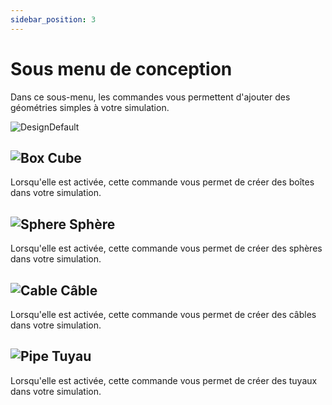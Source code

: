 ```yaml
---
sidebar_position: 3
---
```


# Sous menu de conception

Dans ce sous-menu, les commandes vous permettent d'ajouter des géométries simples à votre simulation.

![DesignDefault](\img\manuel-vr-user\vrinterface\piemenu\designDefault.png)

## ![Box](\img\manuel-vr-user\manip-pc\icons\box.png) Cube

Lorsqu'elle est activée, cette commande vous permet de créer des boîtes dans votre simulation.

## ![Sphere](\img\manuel-vr-user\manip-pc\icons\sphere.png) Sphère

Lorsqu'elle est activée, cette commande vous permet de créer des sphères dans votre simulation.

## ![Cable](\img\manuel-vr-user\manip-pc\icons\cable.png) Câble

Lorsqu'elle est activée, cette commande vous permet de créer des câbles dans votre simulation.

## ![Pipe](\img\manuel-vr-user\manip-pc\icons\pipe.png) Tuyau

Lorsqu'elle est activée, cette commande vous permet de créer des tuyaux dans votre simulation.
